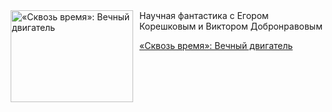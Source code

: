 <!--2025-07-30 10:15:12-->
<div class="yb">
  <div class="rss kino_kino"><a href="https://www.kino-teatr.ru/kino/art/tv/6843/" title="«Сквозь время»: Вечный двигатель"><img src="https://www.kino-teatr.ru/art/3/4/6843/poster.jpg" width="196" height="147" align="left" hspace="5" style="margin: 0px 10px 0px 5px" alt="«Сквозь время»: Вечный двигатель"/></a>Научная фантастика с Егором Корешковым и Виктором Добронравовым <p class="titl"><a href="https://www.kino-teatr.ru/kino/art/tv/6843/">«Сквозь время»: Вечный двигатель</a></p></div>
</div>
